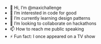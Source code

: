 - 👋 Hi, I’m @maxichallenge
- 👀 I’m interested in code for good
- 🌱 I’m currently learning design patterns
- 💞️ I’m looking to collaborate on hackathons
- 📫 How to reach me public speaking
- ⚡ Fun fact: I once appeared on a TV show

<!---
maxichallenge/maxichallenge is a ✨ special ✨ repository because its `README.md` (this file) appears on your GitHub profile.
You can click the Preview link to take a look at your changes.
--->
